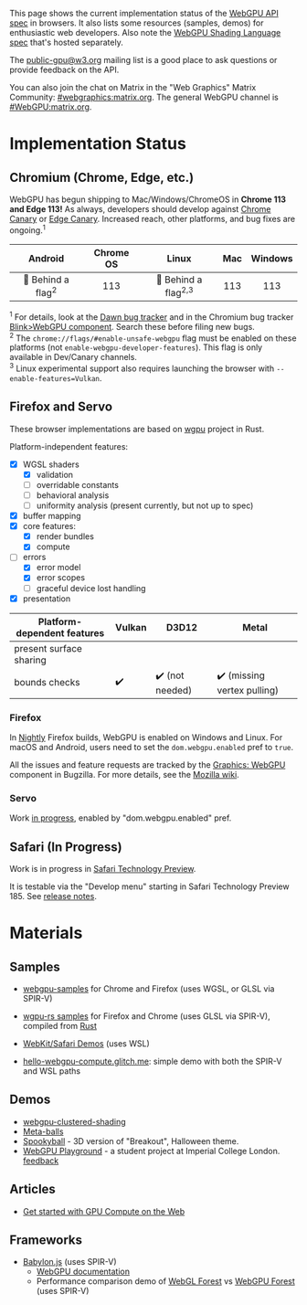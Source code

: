 This page shows the current implementation status of the [WebGPU API spec](https://gpuweb.github.io/gpuweb/) in browsers. It also lists some resources (samples, demos) for enthusiastic web developers. Also note the [WebGPU Shading Language spec](https://gpuweb.github.io/gpuweb/wgsl/) that's hosted separately.

The [public-gpu@w3.org](https://lists.w3.org/Archives/Public/public-gpu/) mailing list is a good place to ask questions or provide feedback on the API.

You can also join the chat on Matrix in the "Web Graphics" Matrix Community: [#webgraphics:matrix.org](https://matrix.to/#/#webgraphics:matrix.org). The general WebGPU channel is [#WebGPU:matrix.org](https://matrix.to/#/#WebGPU:matrix.org).

# Implementation Status

## Chromium (Chrome, Edge, etc.)

WebGPU has begun shipping to Mac/Windows/ChromeOS in **Chrome 113 and Edge 113!**
As always, developers should develop against
[Chrome Canary](http://chrome.com/canary) or
[Edge Canary](https://www.microsoftedgeinsider.com/en-us/download).
Increased reach, other platforms, and bug fixes are ongoing.<sup>1</sup>

| Android  | Chrome OS | Linux | Mac | Windows |
| :------: | :-------: | :---: | :-: | :-----: |
| 👷 Behind a flag<sup>2</sup> | 113 | 👷 Behind a flag<sup>2,3</sup> | 113 | 113 |

<sup>1</sup> For details, look at the [Dawn bug tracker](https://crbug.com/dawn) and in the
    Chromium bug tracker [Blink&gt;WebGPU component](https://bugs.chromium.org/p/chromium/issues/list?q=component:Blink%3EWebGPU).
    Search these before filing new bugs.
<br><sup>2</sup> The `chrome://flags/#enable-unsafe-webgpu` flag must be enabled on these platforms (not `enable-webgpu-developer-features`). This flag is only available in Dev/Canary channels.
<br><sup>3</sup> Linux experimental support also requires launching the browser with `--enable-features=Vulkan`.

## Firefox and Servo

These browser implementations are based on [wgpu](https://github.com/gfx-rs/wgpu) project in Rust.

Platform-independent features:
- [x] WGSL shaders
  - [x] validation
  - [ ] overridable constants
  - [ ] behavioral analysis
  - [ ] uniformity analysis (present currently, but not up to spec)
- [x] buffer mapping
- [x] core features:
  - [x] render bundles
  - [x] compute
- [ ] errors
  - [x] error model
  - [x] error scopes
  - [ ] graceful device lost handling
- [x] presentation

| Platform-dependent features | Vulkan | D3D12 | Metal |
| --------------------------- | ------ | ----- | ----- |
| present surface sharing     |        |       |       |
| bounds checks               |:heavy_check_mark: | :heavy_check_mark: (not needed) | :heavy_check_mark: (missing vertex pulling) | 

### Firefox

In [Nightly](https://nightly.mozilla.org/) Firefox builds, WebGPU is enabled on Windows and Linux. For macOS and Android, users need to set the `dom.webgpu.enabled` pref to `true`.

All the issues and feature requests are tracked by the [Graphics: WebGPU](https://bugzilla.mozilla.org/buglist.cgi?product=Core&component=Graphics%3A%20WebGPU) component in Bugzilla. For more details, see the [Mozilla wiki](https://wiki.mozilla.org/Platform/GFX/WebGPU).

### Servo

Work [in progress](https://github.com/servo/servo/projects/24), enabled by "dom.webgpu.enabled" pref.

## Safari (In Progress)

Work is in progress in [Safari Technology Preview](https://developer.apple.com/safari/technology-preview/).

It is testable via the "Develop menu" starting in Safari Technology Preview 185. See [release notes](https://www.webkit.org/blog/14885/release-notes-for-safari-technology-preview-185/). 

# Materials

## Samples

* [webgpu-samples](https://austineng.github.io/webgpu-samples/) for Chrome and Firefox (uses WGSL, or GLSL via SPIR-V)

* [wgpu-rs samples](https://wgpu.rs) for Firefox and Chrome (uses GLSL via SPIR-V), compiled from [Rust](https://github.com/gfx-rs/wgpu-rs)

* [WebKit/Safari Demos](https://webkit.org/demos/webgpu) (uses WSL)

* [hello-webgpu-compute.glitch.me](https://hello-webgpu-compute.glitch.me): simple demo with both the SPIR-V and WSL paths

## Demos

* [webgpu-clustered-shading](https://github.com/toji/webgpu-clustered-shading)
* [Meta-balls](https://toji.github.io/webgpu-metaballs/)
* [Spookyball](https://spookyball.com/) - 3D version of "Breakout", Halloween theme.
* [WebGPU Playground](https://webgpu-playground.netlify.app/) - a student project at Imperial College London. [feedback](https://forms.office.com/pages/responsepage.aspx?id=B3WJK4zudUWDC0-CZ8PTB-fvlzml-hFEprxqLaQ4CghUNUlDRzlRUFYwTVdBWlVVN1AzQzk2NjhNMS4u)

## Articles

* [Get started with GPU Compute on the Web](https://developers.google.com/web/updates/2019/08/get-started-with-gpu-compute-on-the-web)

## Frameworks

* [Babylon.js](https://www.babylonjs.com/) (uses SPIR-V)
  * [WebGPU documentation](https://doc.babylonjs.com/extensions/webgpu)
  * Performance comparison demo of [WebGL Forest](https://www.babylonjs.com/Demos/WebGPU/forestWebGL.html) vs [WebGPU Forest](https://www.babylonjs.com/Demos/WebGPU/forestWebGPU.html) (uses SPIR-V)